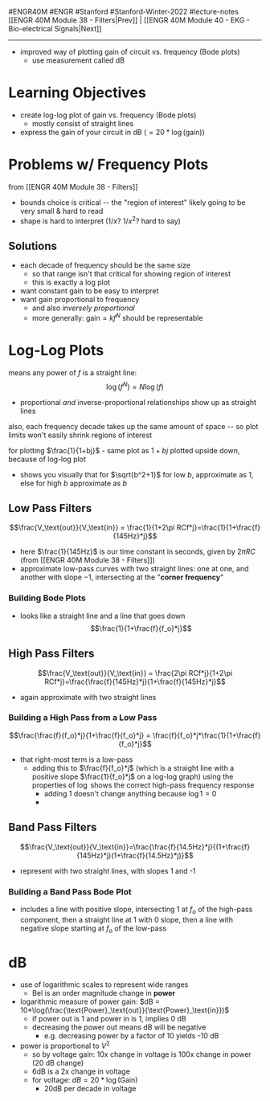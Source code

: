 #ENGR40M #ENGR #Stanford #Stanford-Winter-2022 #lecture-notes 
[[ENGR 40M Module 38 - Filters|Prev]] | [[ENGR 40M Module 40 - EKG - Bio-electrical Signals|Next]]
___
- improved way of plotting gain of circuit vs. frequency (Bode plots)
	- use measurement called dB

# Learning Objectives
- create log-log plot of gain vs. frequency (Bode plots)
	- mostly consist of straight lines
- express the gain of your circuit in dB ($= 20*\log(\text{gain})$)

# Problems w/ Frequency Plots
from [[ENGR 40M Module 38 - Filters]]
- bounds choice is critical -- the "region of interest" likely going to be very small & hard to read
- shape is hard to interpret ($1/x$? $1/x^2$? hard to say)

## Solutions
- each decade of frequency should be the same size
	- so that range isn't that critical for showing region of interest
	- this is exactly a log plot
- want constant gain to be easy to interpret
- want gain proportional to frequency
	- and also *inversely proportional*
	- more generally: $\text{gain} = kf^N$ should be representable

# Log-Log Plots
means any power of $f$ is a straight line:
$$\log(f^N) = N\log(f)$$
- proportional *and* inverse-proportional relationships show up as straight lines

also, each frequency decade takes up the same amount of space -- so plot limits won't easily shrink regions of interest

for plotting $\frac{1}{1+bj}$ - same plot as $1 + bj$ plotted upside down, because of log-log plot
- shows you visually that for $\sqrt{b^2+1}$ for low $b$, approximate as $1$, else for high $b$ approximate as $b$

## Low Pass Filters
$$\frac{V_\text{out}}{V_\text{in}} = \frac{1}{1+2\pi RCf*j}=\frac{1}{1+\frac{f}{145Hz}*j}$$
- here $\frac{1}{145Hz}$ is our time constant in seconds, given by $2\pi RC$ (from [[ENGR 40M Module 38 - Filters]])
- approximate low-pass curves with two straight lines: one at one, and another with slope $-1$, intersecting at the "**corner frequency**"

### Building Bode Plots
- looks like a straight line and a line that goes down
$$\frac{1}{1+\frac{f}{f_o}*j}$$

## High Pass Filters
$$\frac{V_\text{out}}{V_\text{in}} = \frac{2\pi RCf*j}{1+2\pi RCf*j}=\frac{\frac{f}{145Hz}*j}{1+\frac{f}{145Hz}*j}$$
- again approximate with two straight lines

### Building a High Pass from a Low Pass
$$\frac{\frac{f}{f_o}*j}{1+\frac{f}{f_o}*j} = \frac{f}{f_o}*j*\frac{1}{1+\frac{f}{f_o}*j}$$
- that right-most term is a low-pass
	- adding this to $\frac{f}{f_o}*j$ (which is a straight line with a positive slope $\frac{1}{f_o}*j$ on a log-log graph) using the properties of $\log$ shows the correct high-pass frequency response
		- adding 1 doesn't change anything because $\log 1 = 0$
		- 

## Band Pass Filters
$$\frac{V_\text{out}}{V_\text{in}}=\frac{\frac{f}{14.5Hz}*j}{(1+\frac{f}{145Hz}*j)(1+\frac{f}{14.5Hz}*j)}$$
- represent with two straight lines, with slopes 1 and -1

### Building a Band Pass Bode Plot
- includes a line with positive slope, intersecting 1 at $f_o$ of the high-pass component, then a straight line at 1 with 0 slope, then a line with negative slope starting at $f_o$ of the low-pass

# dB
- use of logarithmic scales to represent wide ranges
	- Bel is an order magnitude change in **power**
- logarithmic measure of power gain: $dB = 10*\log(\frac{\text{Power}_\text{out}}{\text{Power}_\text{in}})$
	- if power out is 1 and power in is 1, implies 0 dB
	- decreasing the power out means dB will be negative
		- e.g. decreasing power by a factor of 10 yields -10 dB
- power is proportional to $V^2$
	- so by voltage gain: 10x change in voltage is 100x change in power (20 dB change)
	- 6dB is a 2x change in voltage
	- for voltage: $dB = 20*\log(\text{Gain})$
		- 20dB per decade in voltage